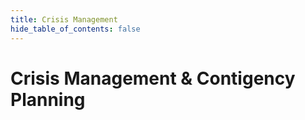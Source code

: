 ```yaml
---
title: Crisis Management
hide_table_of_contents: false
---
```


# Crisis Management & Contigency Planning
